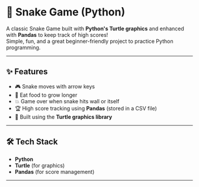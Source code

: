# 🐍 Snake Game (Python)

A classic Snake Game built with **Python's Turtle graphics** and enhanced with **Pandas** to keep track of high scores!  
Simple, fun, and a great beginner-friendly project to practice Python programming.

---

## ✨ Features
- 🎮 Snake moves with arrow keys  
- 🍎 Eat food to grow longer  
- 💥 Game over when snake hits wall or itself  
- 🏆 High score tracking using **Pandas** (stored in a CSV file)  
- 🎨 Built using the **Turtle graphics library**

---

## 🛠️ Tech Stack
- **Python**  
- **Turtle** (for graphics)  
- **Pandas** (for score management)

---
